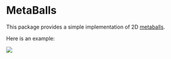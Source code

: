 # MetaBalls

This package provides a simple implementation of 2D [metaballs](https://en.wikipedia.org/wiki/Metaballs).

Here is an example:

<img src="https://user-images.githubusercontent.com/32610387/123609441-48163c00-d81d-11eb-8d70-4d5a2239a1b2.png">
